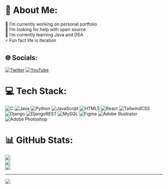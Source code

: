 # 💫 About Me:
🔭 I’m currently working on personal portfolio<br>🤝 I’m looking for help with open source<br>🌱 I’m currently learning Java and DSA<br>⚡ Fun fact life is iteration


## 🌐 Socials:
[![Twitter](https://img.shields.io/badge/Twitter-%231DA1F2.svg?logo=Twitter&logoColor=white)](https://twitter.com/https://twitter.com/be_edgirb) [![YouTube](https://img.shields.io/badge/YouTube-%23FF0000.svg?logo=YouTube&logoColor=white)](https://youtube.com/@https://www.youtube.com/@BipulLamsal) 

# 💻 Tech Stack:
![C](https://img.shields.io/badge/c-%2300599C.svg?style=for-the-badge&logo=c&logoColor=white) ![Java](https://img.shields.io/badge/java-%23ED8B00.svg?style=for-the-badge&logo=java&logoColor=white) ![Python](https://img.shields.io/badge/python-3670A0?style=for-the-badge&logo=python&logoColor=ffdd54) ![JavaScript](https://img.shields.io/badge/javascript-%23323330.svg?style=for-the-badge&logo=javascript&logoColor=%23F7DF1E) ![HTML5](https://img.shields.io/badge/html5-%23E34F26.svg?style=for-the-badge&logo=html5&logoColor=white) ![React](https://img.shields.io/badge/react-%2320232a.svg?style=for-the-badge&logo=react&logoColor=%2361DAFB) ![TailwindCSS](https://img.shields.io/badge/tailwindcss-%2338B2AC.svg?style=for-the-badge&logo=tailwind-css&logoColor=white) ![Django](https://img.shields.io/badge/django-%23092E20.svg?style=for-the-badge&logo=django&logoColor=white) ![DjangoREST](https://img.shields.io/badge/DJANGO-REST-ff1709?style=for-the-badge&logo=django&logoColor=white&color=ff1709&labelColor=gray) ![MySQL](https://img.shields.io/badge/mysql-%2300f.svg?style=for-the-badge&logo=mysql&logoColor=white) 	![Figma](https://img.shields.io/badge/figma-%23F24E1E.svg?style=for-the-badge&logo=figma&logoColor=white) ![Adobe Illustrator](https://img.shields.io/badge/adobeillustrator-%23FF9A00.svg?style=for-the-badge&logo=adobeillustrator&logoColor=white) ![Adobe Photoshop](https://img.shields.io/badge/adobephotoshop-%2331A8FF.svg?style=for-the-badge&logo=adobephotoshop&logoColor=white)
# 📊 GitHub Stats:
![](https://github-readme-stats.vercel.app/api?username=BipulLamsal&theme=react&hide_border=true&include_all_commits=false&count_private=false)<br/>
![](https://github-readme-streak-stats.herokuapp.com/?user=BipulLamsal&theme=react&hide_border=true)<br/>
![](https://github-readme-stats.vercel.app/api/top-langs/?username=BipulLamsal&theme=react&hide_border=true&include_all_commits=false&count_private=false&layout=compact)

---
[![](https://visitcount.itsvg.in/api?id=BipulLamsal&icon=0&color=0)](https://visitcount.itsvg.in)

<!-- Proudly created with GPRM ( https://gprm.itsvg.in ) -->